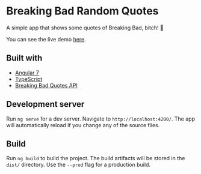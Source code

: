 # Breaking Bad Random Quotes

A simple app that shows some quotes of Breaking Bad, bitch! 💎

You can see the live demo [here](https://barbosagabriel.github.io/breaking-bad-random-quotes).

## Built with
- [Angular 7](https://angular.io)
- [TypeScript](https://www.typescriptlang.org)
- [Breaking Bad Quotes API](https://github.com/shevabam/breaking-bad-quotes)

## Development server

Run `ng serve` for a dev server. Navigate to `http://localhost:4200/`. The app will automatically reload if you change any of the source files.

## Build

Run `ng build` to build the project. The build artifacts will be stored in the `dist/` directory. Use the `--prod` flag for a production build.
